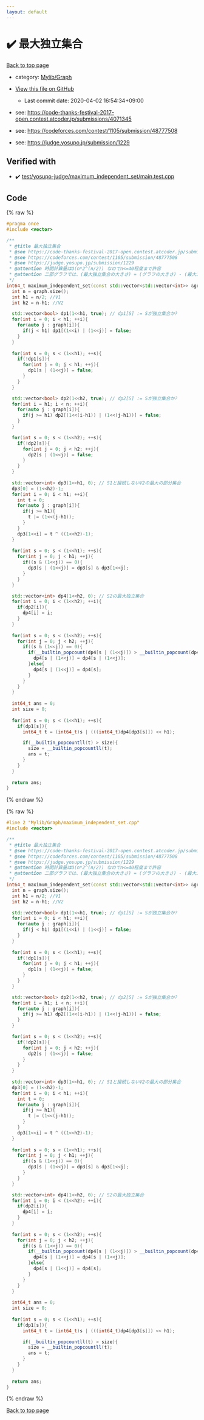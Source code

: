 ```yaml
---
layout: default
---
```


<!-- mathjax config similar to math.stackexchange -->
<script type="text/javascript" async
  src="https://cdnjs.cloudflare.com/ajax/libs/mathjax/2.7.5/MathJax.js?config=TeX-MML-AM_CHTML">
</script>
<script type="text/x-mathjax-config">
  MathJax.Hub.Config({
    TeX: { equationNumbers: { autoNumber: "AMS" }},
    tex2jax: {
      inlineMath: [ ['$','$'] ],
      processEscapes: true
    },
    "HTML-CSS": { matchFontHeight: false },
    displayAlign: "left",
    displayIndent: "2em"
  });
</script>

<script type="text/javascript" src="https://cdnjs.cloudflare.com/ajax/libs/jquery/3.4.1/jquery.min.js"></script>
<script src="https://cdn.jsdelivr.net/npm/jquery-balloon-js@1.1.2/jquery.balloon.min.js" integrity="sha256-ZEYs9VrgAeNuPvs15E39OsyOJaIkXEEt10fzxJ20+2I=" crossorigin="anonymous"></script>
<script type="text/javascript" src="../../../assets/js/copy-button.js"></script>
<link rel="stylesheet" href="../../../assets/css/copy-button.css" />


# :heavy_check_mark: 最大独立集合

<a href="../../../index.html">Back to top page</a>

* category: <a href="../../../index.html#791a56799ce3ef8e4fb5da8cbce3a9bf">Mylib/Graph</a>
* <a href="{{ site.github.repository_url }}/blob/master/Mylib/Graph/maximum_independent_set.cpp">View this file on GitHub</a>
    - Last commit date: 2020-04-02 16:54:34+09:00


* see: <a href="https://code-thanks-festival-2017-open.contest.atcoder.jp/submissions/4071345">https://code-thanks-festival-2017-open.contest.atcoder.jp/submissions/4071345</a>
* see: <a href="https://codeforces.com/contest/1105/submission/48777508">https://codeforces.com/contest/1105/submission/48777508</a>
* see: <a href="https://judge.yosupo.jp/submission/1229">https://judge.yosupo.jp/submission/1229</a>


## Verified with

* :heavy_check_mark: <a href="../../../verify/test/yosupo-judge/maximum_independent_set/main.test.cpp.html">test/yosupo-judge/maximum_independent_set/main.test.cpp</a>


## Code

<a id="unbundled"></a>
{% raw %}
```cpp
#pragma once
#include <vector>

/**
 * @title 最大独立集合
 * @see https://code-thanks-festival-2017-open.contest.atcoder.jp/submissions/4071345
 * @see https://codeforces.com/contest/1105/submission/48777508
 * @see https://judge.yosupo.jp/submission/1229
 * @attention 時間計算量はO(n*2^(n/2)) なのでn<=40程度まで許容
 * @attention 二部グラフでは、(最大独立集合の大きさ) = (グラフの大きさ) - (最大二部マッチングの大きさ)となるので、最大二部マッチングを用いる。
 */
int64_t maximum_independent_set(const std::vector<std::vector<int>> &graph){
  int n = graph.size();
  int h1 = n/2; //V1
  int h2 = n-h1; //V2

  std::vector<bool> dp1(1<<h1, true); // dp1[S] := Sが独立集合か?
  for(int i = 0; i < h1; ++i){
    for(auto j : graph[i]){
      if(j < h1) dp1[(1<<i) | (1<<j)] = false;
    }
  }
  
  for(int s = 0; s < (1<<h1); ++s){
    if(!dp1[s]){
      for(int j = 0; j < h1; ++j){
        dp1[s | (1<<j)] = false;
      }
    }
  }

  std::vector<bool> dp2(1<<h2, true); // dp2[S] := Sが独立集合か?
  for(int i = h1; i < n; ++i){
    for(auto j : graph[i]){
      if(j >= h1) dp2[(1<<(i-h1)) | (1<<(j-h1))] = false;
    }
  }

  for(int s = 0; s < (1<<h2); ++s){
    if(!dp2[s]){
      for(int j = 0; j < h2; ++j){
        dp2[s | (1<<j)] = false;
      }
    }
  }
  
  std::vector<int> dp3(1<<h1, 0); // S1と接続しないV2の最大の部分集合
  dp3[0] = (1<<h2)-1;
  for(int i = 0; i < h1; ++i){
    int t = 0;
    for(auto j : graph[i]){
      if(j >= h1){
        t |= (1<<(j-h1));
      }
    }
    dp3[1<<i] = t ^ ((1<<h2)-1);
  }
  
  for(int s = 0; s < (1<<h1); ++s){
    for(int j = 0; j < h1; ++j){
      if((s & (1<<j)) == 0){
        dp3[s | (1<<j)] = dp3[s] & dp3[1<<j];
      }
    }
  }

  std::vector<int> dp4(1<<h2, 0); // S2の最大独立集合
  for(int i = 0; i < (1<<h2); ++i){
    if(dp2[i]){
      dp4[i] = i;
    }
  }
  
  for(int s = 0; s < (1<<h2); ++s){
    for(int j = 0; j < h2; ++j){
      if((s & (1<<j)) == 0){
        if(__builtin_popcount(dp4[s | (1<<j)]) > __builtin_popcount(dp4[s])){
          dp4[s | (1<<j)] = dp4[s | (1<<j)];
        }else{
          dp4[s | (1<<j)] = dp4[s];
        }
      }
    }
  }
  
  int64_t ans = 0;
  int size = 0;
  
  for(int s = 0; s < (1<<h1); ++s){
    if(dp1[s]){
      int64_t t = (int64_t)s | (((int64_t)dp4[dp3[s]]) << h1);

      if(__builtin_popcountll(t) > size){
        size = __builtin_popcountll(t);
        ans = t;
      }
    }
  }
  
  return ans;
}

```
{% endraw %}

<a id="bundled"></a>
{% raw %}
```cpp
#line 2 "Mylib/Graph/maximum_independent_set.cpp"
#include <vector>

/**
 * @title 最大独立集合
 * @see https://code-thanks-festival-2017-open.contest.atcoder.jp/submissions/4071345
 * @see https://codeforces.com/contest/1105/submission/48777508
 * @see https://judge.yosupo.jp/submission/1229
 * @attention 時間計算量はO(n*2^(n/2)) なのでn<=40程度まで許容
 * @attention 二部グラフでは、(最大独立集合の大きさ) = (グラフの大きさ) - (最大二部マッチングの大きさ)となるので、最大二部マッチングを用いる。
 */
int64_t maximum_independent_set(const std::vector<std::vector<int>> &graph){
  int n = graph.size();
  int h1 = n/2; //V1
  int h2 = n-h1; //V2

  std::vector<bool> dp1(1<<h1, true); // dp1[S] := Sが独立集合か?
  for(int i = 0; i < h1; ++i){
    for(auto j : graph[i]){
      if(j < h1) dp1[(1<<i) | (1<<j)] = false;
    }
  }
  
  for(int s = 0; s < (1<<h1); ++s){
    if(!dp1[s]){
      for(int j = 0; j < h1; ++j){
        dp1[s | (1<<j)] = false;
      }
    }
  }

  std::vector<bool> dp2(1<<h2, true); // dp2[S] := Sが独立集合か?
  for(int i = h1; i < n; ++i){
    for(auto j : graph[i]){
      if(j >= h1) dp2[(1<<(i-h1)) | (1<<(j-h1))] = false;
    }
  }

  for(int s = 0; s < (1<<h2); ++s){
    if(!dp2[s]){
      for(int j = 0; j < h2; ++j){
        dp2[s | (1<<j)] = false;
      }
    }
  }
  
  std::vector<int> dp3(1<<h1, 0); // S1と接続しないV2の最大の部分集合
  dp3[0] = (1<<h2)-1;
  for(int i = 0; i < h1; ++i){
    int t = 0;
    for(auto j : graph[i]){
      if(j >= h1){
        t |= (1<<(j-h1));
      }
    }
    dp3[1<<i] = t ^ ((1<<h2)-1);
  }
  
  for(int s = 0; s < (1<<h1); ++s){
    for(int j = 0; j < h1; ++j){
      if((s & (1<<j)) == 0){
        dp3[s | (1<<j)] = dp3[s] & dp3[1<<j];
      }
    }
  }

  std::vector<int> dp4(1<<h2, 0); // S2の最大独立集合
  for(int i = 0; i < (1<<h2); ++i){
    if(dp2[i]){
      dp4[i] = i;
    }
  }
  
  for(int s = 0; s < (1<<h2); ++s){
    for(int j = 0; j < h2; ++j){
      if((s & (1<<j)) == 0){
        if(__builtin_popcount(dp4[s | (1<<j)]) > __builtin_popcount(dp4[s])){
          dp4[s | (1<<j)] = dp4[s | (1<<j)];
        }else{
          dp4[s | (1<<j)] = dp4[s];
        }
      }
    }
  }
  
  int64_t ans = 0;
  int size = 0;
  
  for(int s = 0; s < (1<<h1); ++s){
    if(dp1[s]){
      int64_t t = (int64_t)s | (((int64_t)dp4[dp3[s]]) << h1);

      if(__builtin_popcountll(t) > size){
        size = __builtin_popcountll(t);
        ans = t;
      }
    }
  }
  
  return ans;
}

```
{% endraw %}

<a href="../../../index.html">Back to top page</a>

